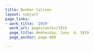 ```yaml
---
title: Booker Callums
layout: subject
page_links:
- work_title: '1919'
  work_url: pages/works/1919
  page_title: Wednesday, June  4, 1919
  page_anchor: page-908

---
```

